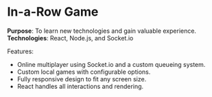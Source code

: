 # In-a-Row Game

<b>Purpose</b>: To learn new technologies and gain valuable experience.
<b>Technologies</b>: React, Node.js, and Socket.io

Features: 
 - Online multiplayer using Socket.io and a custom queueing system.
 - Custom local games with configurable options.
 - Fully responsive design to fit any screen size.
 - React handles all interactions and rendering.
